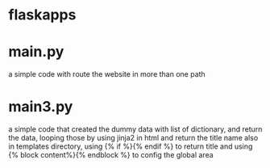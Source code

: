 # flaskapps

# main.py
a simple code with route the website in more than one path
 
# main3.py
a simple code that created the dummy data with list of dictionary,
and return the data, looping those by using jinja2 in html
and return the title name also
in templates directory, using {% if %}{% endif %} to return title
and using {% block content%}{% endblock %} to config the global area

